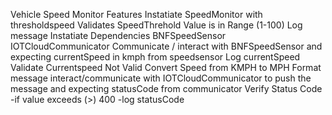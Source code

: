 Vehicle Speed Monitor Features
Instatiate SpeedMonitor with thresholdspeed
Validates SpeedThrehold Value is in Range (1-100)
Log message
Instatiate Dependencies
BNFSpeedSensor
IOTCloudCommunicator
Communicate / interact with BNFSpeedSensor and expecting currentSpeed in kmph from speedsensor
Log currentSpeed
Validate Currentspeed
Not Valid
Convert Speed from KMPH to MPH
Format message
interact/communicate with IOTCloudCommunicator to push the message and expecting statusCode from communicator
Verify Status Code -if value exceeds (>) 400 -log statusCode
